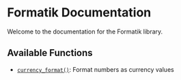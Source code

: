 # Formatik Documentation

Welcome to the documentation for the Formatik library.

## Available Functions

- [`currency_format()`](api/currency_format/): Format numbers as currency values
